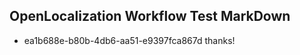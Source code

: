 ## OpenLocalization Workflow Test MarkDown
* ea1b688e-b80b-4db6-aa51-e9397fca867d thanks!

<!--HONumber=Aug16_HO3-->


